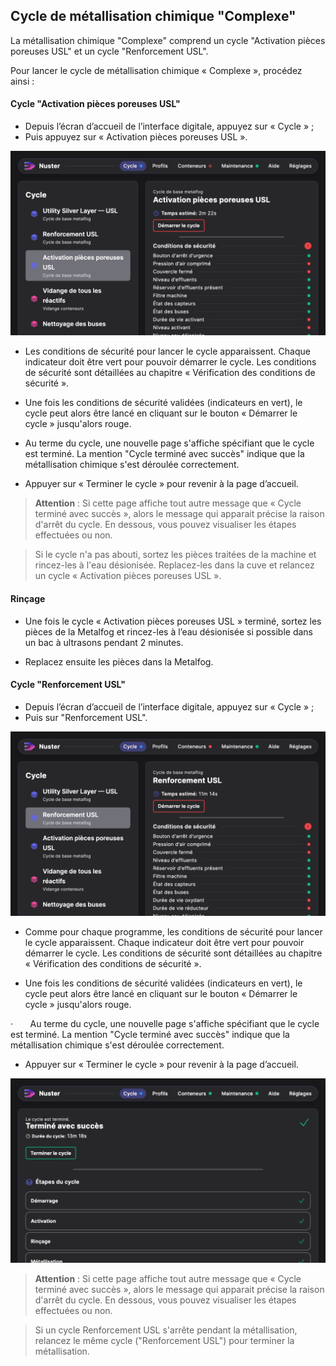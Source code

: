 ## Cycle de métallisation chimique "Complexe"

La métallisation chimique "Complexe" comprend un cycle "Activation pièces poreuses USL" et un cycle "Renforcement USL".

Pour lancer le cycle de métallisation chimique « Complexe », procédez ainsi :

#### Cycle "Activation pièces poreuses USL"

 - Depuis l’écran d’accueil de l’interface digitale, appuyez sur « Cycle » ;
 - Puis appuyez sur « Activation pièces poreuses USL ».

![Menu Activation pièces poreuses USL](menu_activation.png)

-  Les conditions de sécurité pour lancer le cycle apparaissent. Chaque indicateur doit être vert pour pouvoir démarrer le cycle. Les conditions de sécurité sont détaillées au chapitre « Vérification des conditions de sécurité ».

 - Une fois les conditions de sécurité validées (indicateurs en vert), le cycle peut alors être lancé en cliquant sur le bouton « Démarrer le cycle » jusqu'alors rouge.

 - Au terme du cycle, une nouvelle page s'affiche spécifiant que le cycle est terminé. La mention "Cycle terminé avec succès" indique que la métallisation chimique s'est déroulée correctement.

 - Appuyer sur « Terminer le cycle » pour revenir à la page d’accueil.

>**Attention** : Si cette page affiche tout autre message que « Cycle terminé avec succès », alors le message qui apparait précise la raison d'arrêt du cycle. En dessous, vous pouvez visualiser les étapes effectuées ou non. 

>Si le cycle n'a pas abouti, sortez les pièces traitées de la machine et rincez-les à l'eau désionisée. Replacez-les dans la cuve et relancez un cycle « Activation pièces poreuses USL ».

#### Rinçage

 - Une fois le cycle « Activation pièces poreuses USL » terminé, sortez les pièces de la Metalfog et rincez-les à l’eau désionisée si possible dans un bac à ultrasons pendant 2 minutes.

 - Replacez ensuite les pièces dans la Metalfog.

#### Cycle "Renforcement USL"

 - Depuis l’écran d’accueil de l’interface digitale, appuyez sur « Cycle » ;
 - Puis sur "Renforcement USL".

![Menu Renforcement USL](menu_renforcement.png)

-  Comme pour chaque programme, les conditions de sécurité pour lancer le cycle apparaissent. Chaque indicateur doit être vert pour pouvoir démarrer le cycle. Les conditions de sécurité sont détaillées au chapitre « Vérification des conditions de sécurité ».

 - Une fois les conditions de sécurité validées (indicateurs en vert), le cycle peut alors être lancé en cliquant sur le bouton « Démarrer le cycle » jusqu'alors rouge.

·        Au terme du cycle, une nouvelle page s'affiche spécifiant que le cycle est terminé. La mention "Cycle terminé avec succès" indique que la métallisation chimique s'est déroulée correctement.

 - Appuyer sur « Terminer le cycle » pour revenir à la page d’accueil.

![Affichage de fin de cycle normal](cycletermineavecsucces.png)

 >**Attention** : Si cette page affiche tout autre message que « Cycle terminé avec succès », alors le message qui apparait précise la raison d'arrêt du cycle. En dessous, vous pouvez visualiser les étapes effectuées ou non. 

>Si un cycle Renforcement USL s'arrête pendant la métallisation, relancez le même cycle ("Renforcement USL") pour terminer la métallisation.